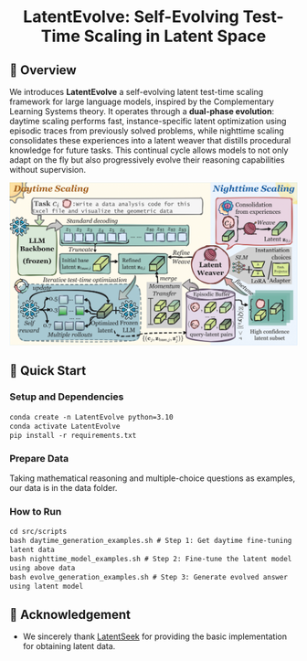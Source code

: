 <div align="center">
<h1>LatentEvolve: Self-Evolving Test-Time Scaling in Latent Space</h1> 
</div>

## 👋 Overview
We introduces **LatentEvolve** a self-evolving latent test-time scaling framework for large language models, inspired by the Complementary Learning Systems theory. It operates through a **dual-phase evolution**: daytime scaling performs fast, instance-specific latent optimization using episodic traces from previously solved problems, while nighttime scaling consolidates these experiences into a latent weaver that distills procedural knowledge for future tasks. This continual cycle allows models to not only adapt on the fly but also progressively evolve their reasoning capabilities without supervision.

![alt text](assets/framework.png)

## 🚀 Quick Start

### Setup and Dependencies
```
conda create -n LatentEvolve python=3.10
conda activate LatentEvolve
pip install -r requirements.txt
```
### Prepare Data
Taking mathematical reasoning and multiple-choice questions as examples, our data is in the data folder.
### How to Run
```
cd src/scripts
bash daytime_generation_examples.sh # Step 1: Get daytime fine-tuning latent data
bash nighttime_model_examples.sh # Step 2: Fine-tune the latent model using above data
bash evolve_generation_examples.sh # Step 3: Generate evolved answer using latent model
```

## 🙏 Acknowledgement
- We sincerely thank [LatentSeek](https://github.com/bigai-nlco/LatentSeek) for providing the basic implementation for obtaining latent data.
